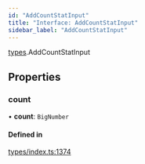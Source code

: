 ```yaml
---
id: "AddCountStatInput"
title: "Interface: AddCountStatInput"
sidebar_label: "AddCountStatInput"
---
```


[types](../../../modules/Types/Types.md).AddCountStatInput

## Properties

### count

• **count**: `BigNumber`

#### Defined in

[types/index.ts:1374](https://github.com/PolymeshAssociation/polymesh-sdk/blob/07a4c5b0/src/types/index.ts#L1374)
